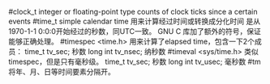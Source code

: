 #clock_t
integer or floating-point type
counts of clock ticks since a certain events
#time_t
simple calendar time 
用来计算经过时间或转换成分化时间
是从1970-1-1 0:0:0开始经过的秒数，同UTC一致。
GNU C 库加了额外的符号，保证能够正确处理。
#timespec  <time.h>
用来计算了elapsed time，包含一下2个成员：
time_t  tv_sec;   秒数
long int tv_nsec;   纳秒数
#timeval  <sys/time.h>
类似timespec，但是只有毫秒级。
time_t  tv_sec;   秒数
long int tv_usec;   毫秒数
#tm
将年、月、日等时间要素分隔开。